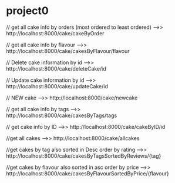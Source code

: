 # project0
// get all cake info by orders (most ordered to least ordered) -->> http://localhost:8000/cake/cakeByOrder

// get all cake info by flavour -->> http://localhost:8000/cake/cakesByFlavour/flavour

// Delete cake information by id -->> http://localhost:8000/cake/deleteCake/id

// Update cake information by id -->> http://localhost:8000/cake/updateCake/id

// NEW cake -->> http://localhost:8000/cake/newcake

// get all cake info by tags -->> http://localhost:8000/cake/cakesByTags/tags

// get cake info by ID -->> http://localhost:8000/cake/cakeByID/id

//get all cakes -->> http://localhost:8000/cake/allcakes 

//get cakes by tag also sorted in Desc order by rating -->> http://localhost:8000/cake/cakesByTagsSortedByReviews/{tag}

//get cakes by flavour also sorted in asc order by price -->> http://localhost:8000/cake/cakesByFlavourSortedByPrice/{flavour}